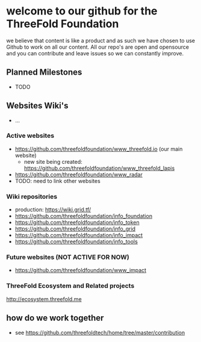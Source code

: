 
# welcome to our github for the ThreeFold Foundation

we believe that content is like a product and as such we have chosen to use Github to work on all our content.
All our repo's are open and opensource and you can contribute and leave issues so we can constantly improve.

## Planned Milestones

- TODO

## Websites Wiki's

- ...

### Active websites

- https://github.com/threefoldfoundation/www_threefold.io (our main website)
    - new site being created: https://github.com/threefoldfoundation/www_threefold_lapis
- https://github.com/threefoldfoundation/www_radar
- TODO: need to link other websites

### Wiki repositories

- production: https://wiki.grid.tf/
- https://github.com/threefoldfoundation/info_foundation
- https://github.com/threefoldfoundation/info_token
- https://github.com/threefoldfoundation/info_grid
- https://github.com/threefoldfoundation/info_impact
- https://github.com/threefoldfoundation/info_tools

### Future websites (NOT ACTIVE FOR NOW)

- https://github.com/threefoldfoundation/www_impact

### ThreeFold Ecosystem and Related projects

http://ecosystem.threefold.me

## how do we work together

- see https://github.com/threefoldtech/home/tree/master/contribution

